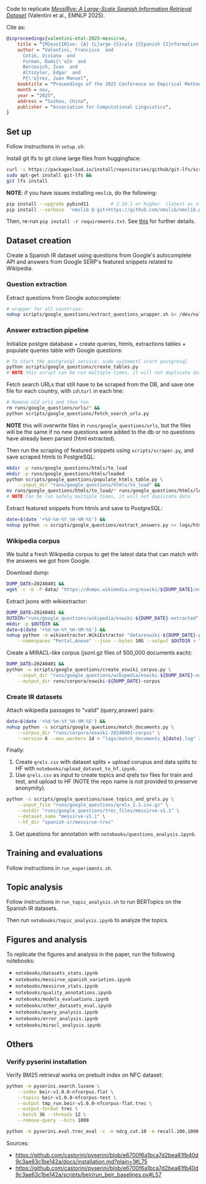 
Code to replicate [_MessIRve: A Large-Scale Spanish Information Retrieval Dataset_](https://arxiv.org/abs/2409.05994) (Valentini et al., EMNLP 2025).

Cite as:

```bibtex
@inproceedings{valentini-etal-2025-messirve,
    title = "{M}ess{IR}ve: {A} {L}arge-{S}cale {S}panish {I}nformation {R}etrieval {D}ataset",
    author = "Valentini, Francisco  and
      Cotik, Viviana  and
      Furman, Dami{\'a}n  and
      Bercovich, Ivan  and
      Altszyler, Edgar  and
      P{\'e}rez, Juan Manuel",
    booktitle = "Proceedings of the 2025 Conference on Empirical Methods in Natural Language Processing",
    month = nov,
    year = "2025",
    address = "Suzhou, China",
    publisher = "Association for Computational Linguistics",
}
```


## Set up

Follow instructions in `setup.sh`:

Install git lfs to git clone large files from huggingface:

```bash
curl -s https://packagecloud.io/install/repositories/github/git-lfs/script.deb.sh | sudo bash &&
sudo apt-get install git-lfs &&
git lfs install
```

**NOTE**: if you have issues installing `nmslib`, do the following:

```bash
pip install --upgrade pybind11        # 2.10.1 or higher  (latest as of today: 2.11.1)
pip install --verbose  'nmslib @ git+https://github.com/nmslib/nmslib.git#egg=nmslib&subdirectory=python_bindings'
```

Then, re-run `pip install -r requirements.txt`. See [this](https://github.com/nmslib/nmslib/issues/538) for further details.


## Dataset creation

Create a Spanish IR dataset using questions from Google's autocomplete API and answers from Google SERP's featured snippets related to Wikipedia.

### Question extraction

Extract questions from Google autocomplete:

```bash
# wrapper for all countries:
nohup scripts/google_questions/extract_questions_wrapper.sh &> /dev/null &
```

### Answer extraction pipeline

Initialize postgre database + create queries, htmls, extractions tables + populate queries table with Google questions:

```bash
# To start the postgresql service: sudo systemctl start postgresql
python scripts/google_questions/create_tables.py
# NOTE this script can be run multiple times, it will not duplicate data
```

Fetch search URLs that still have to be scraped from the DB, and save one file for each country, with `id\turl` in each line:

```bash
# Remove old urls and then run
rm runs/google_questions/urls/* &&
python scripts/google_questions/fetch_search_urls.py
```

**NOTE** this will overwrite files in `runs/google_questions/urls`, but the files will be the same if no new questions were added to the db or no questions have already been parsed (html extracted).

Then run the scraping of featured snippets using `scripts/scraper.py`, and save scraped htmls to PostgreSQL:

```bash
mkdir -p runs/google_questions/htmls/to_load
mkdir -p runs/google_questions/htmls/loaded
python scripts/google_questions/populate_htmls_table.py \
    --input_dir "runs/google_questions/htmls/to_load" &&
mv runs/google_questions/htmls/to_load/* runs/google_questions/htmls/loaded
# NOTE Can be run safely multiple times, it will not duplicate data
```

Extract featured snippets from htmls and save to PostgreSQL:

```bash
date=$(date '+%d-%m-%Y_%H-%M-%S') &&
nohup python -u scripts/google_questions/extract_answers.py >> logs/htmlparse_${date}.log 2>&1 &
```

### Wikipedia corpus

We build a fresh Wikipedia corpus to get the latest data that can match with the answers we got from Google.

Download dump:

```bash
DUMP_DATE=20240401 &&
wget -c -b -P data/ "https://dumps.wikimedia.org/eswiki/${DUMP_DATE}/eswiki-${DUMP_DATE}-pages-articles-multistream.xml.bz2"
```

Extract jsons with wikiextractor:

```bash
DUMP_DATE=20240401 &&
OUTDIR="runs/google_questions/wikipedia/eswiki-${DUMP_DATE}-extracted" &&
mkdir -p $OUTDIR &&
date=$(date '+%d-%m-%Y_%H-%M-%S') &&
nohup python -m wikiextractor.WikiExtractor "data/eswiki-${DUMP_DATE}-pages-articles-multistream.xml.bz2" \
    --namespaces "Portal,Anexo" --json --bytes 10G --output $OUTDIR > "logs/wiki_extraction_${date}.log" 2>&1 &
```

Create a MIRACL-like corpus (jsonl.gz files of 500_000 documents each):

```bash
DUMP_DATE=20240401 &&
python -u scripts/google_questions/create_eswiki_corpus.py \
    --input_dir "runs/google_questions/wikipedia/eswiki-${DUMP_DATE}-extracted" \
    --output_dir runs/corpora/eswiki-${DUMP_DATE}-corpus
```

### Create IR datasets

Attach wikipedia passages to "valid" (query,answer) pairs:

```bash
date=$(date '+%d-%m-%Y_%H-%M-%S') &&
nohup python -u scripts/google_questions/match_documents.py \
    --corpus_dir "runs/corpora/eswiki-20240401-corpus" \
    --version 6 --max_workers 14 > "logs/match_documents_${date}.log" 2>&1 &
```

Finally:

1. Create `qrels.csv` with dataset splits + upload corupus and data splits to HF with `notebooks/upload_dataset_to_hf.ipynb`.
2. Use `qrels.csv` as input to create topics and qrels tsv files for train and test, and upload to HF (NOTE the repo name is not provided to preserve anonymity).

```bash
python -u scripts/google_questions/save_topics_and_qrels.py \
    --input_file "runs/google_questions/qrels_1.1.csv.gz" \
    --outdir "runs/google_questions/trec_files/messirve-v1.1" \
    --dataset_name "messirve-v1.1" \
    --hf_dir "spanish-ir/messirve-trec"
```

3. Get questions for annotation with `notebooks/questions_analysis.ipynb`.


## Training and evaluations

Follow instructions in `run_experiments.sh`.


## Topic analysis

Follow instructions in `run_topic_analysis.sh` to run BERTopics on the Spanish IR datasets.

Then run `notebooks/topic_analysis.ipynb` to analyze the topics.


## Figures and analysis

To replicate the figures and analysis in the paper, run the following notebooks:

* `notebooks/datasets_stats.ipynb`
* `notebooks/messirve_spanish_varieties.ipynb`
* `notebooks/messirve_stats.ipynb`
* `notebooks/quality_annotations.ipynb`
* `notebooks/models_evaluations.ipynb`
* `notebooks/other_datasets_eval.ipynb`
* `notebooks/query_analysis.ipynb`
* `notebooks/error_analysis.ipynb`
* `notebooks/miracl_analysis.ipynb`


## Others

### Verify pyserini installation

Verify BM25 retrieval works on prebuilt index on NFC dataset:

```bash
python -m pyserini.search.lucene \
    --index beir-v1.0.0-nfcorpus.flat \
    --topics beir-v1.0.0-nfcorpus-test \
    --output tmp_run.beir-v1.0.0-nfcorpus-flat.trec \
    --output-format trec \
    --batch 36 --threads 12 \
    --remove-query --hits 1000

python -m pyserini.eval.trec_eval -c -m ndcg_cut.10 -m recall.100,1000 beir-v1.0.0-nfcorpus-test tmp_run.beir-v1.0.0-nfcorpus-flat.trec
```

Sources:

* https://github.com/castorini/pyserini/blob/e6700f6a1bca7d2bea81fb40d9c3ae63c1be142a/docs/installation.md?plain=1#L75
* https://github.com/castorini/pyserini/blob/e6700f6a1bca7d2bea81fb40d9c3ae63c1be142a/scripts/beir/run_beir_baselines.py#L57


